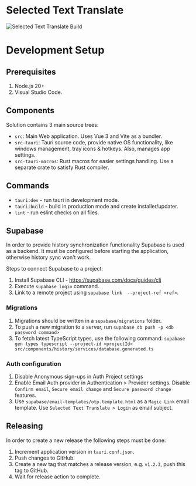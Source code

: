 # Selected Text Translate

![Selected Text Translate Build](https://github.com/killerDJO/SelectedTextTranslateE/workflows/Selected%20Text%20Translate%20Build/badge.svg?branch=master)

# Development Setup

## Prerequisites

1. Node.js 20+
2. Visual Studio Code.

## Components

Solution contains 3 main source trees:

- `src`: Main Web application. Uses Vue 3 and Vite as a bundler.
- `src-tauri`: Tauri source code, provide native OS functionality, like windows management, tray icons & hotkeys. Also, manages app settings.
- `src-tauri-macros`: Rust macros for easier settings handling. Use a separate crate to satisfy Rust compiler.

## Commands

- `tauri:dev` - run tauri in development mode.
- `tauri:build` - build in production mode and create installer/updater.
- `lint` - run eslint checks on all files.

## Supabase

In order to provide history synchronization functionality Supabase is used as a backend. It must be configured before starting the application, otherwise history sync won't work.

Steps to connect Supabase to a project:

1. Install Supabase CLI - https://supabase.com/docs/guides/cli
2. Execute `supabase login` command.
3. Link to a remote project using `supabase link  --project-ref <ref>`.

### Migrations

1. Migrations should be written in a `supabase/migrations` folder.
2. To push a new migration to a server, run `supabase db push -p <db password command>`
3. To fetch latest TypeScript types, use the following command: `supabase gen types typescript --project-id <projectId> src/components/history/services/database.generated.ts`

### Auth configuration

1. Disable Anonymous sign-ups in Auth Project settings
2. Enable Email Auth provider in Authentication > Provider settings. Disable `Confirm email`, `Secure email change` and `Secure password change` features.
3. Use `supabase/email-templates/otp.template.html` as a `Magic Link` email template. Use `Selected Text Translate > Login` as email subject.

## Releasing

In order to create a new release the following steps must be done:

1. Increment application version in `tauri.conf.json`.
2. Push changes to GitHub.
3. Create a new tag that matches a release version, e.g. `v1.2.3`, push this tag to GitHub.
4. Wait for release action to complete.
